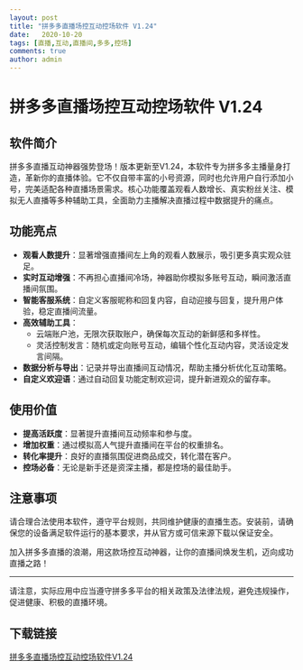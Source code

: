 ```yaml
---
layout: post
title: "拼多多直播场控互动控场软件 V1.24"
date:   2020-10-20
tags: [直播,互动,直播间,多多,控场]
comments: true
author: admin
---
```

# 拼多多直播场控互动控场软件 V1.24

## 软件简介

拼多多直播互动神器强势登场！版本更新至V1.24，本软件专为拼多多主播量身打造，革新你的直播体验。它不仅自带丰富的小号资源，同时也允许用户自行添加小号，完美适配各种直播场景需求。核心功能覆盖观看人数增长、真实粉丝关注、模拟无人直播等多种辅助工具，全面助力主播解决直播过程中数据提升的痛点。

## 功能亮点

- **观看人数提升**：显著增强直播间左上角的观看人数展示，吸引更多真实观众驻足。
- **实时互动增强**：不再担心直播间冷场，神器助你模拟多账号互动，瞬间激活直播间氛围。
- **智能客服系统**：自定义客服昵称和回复内容，自动迎接与回复，提升用户体验，稳定直播间流量。
- **高效辅助工具**：
    - 云端账户池，无限次获取账户，确保每次互动的新鲜感和多样性。
    - 灵活控制发言：随机或定向账号互动，编辑个性化互动内容，灵活设定发言间隔。
- **数据分析与导出**：记录并导出直播间互动情况，帮助主播分析优化互动策略。
- **自定义欢迎语**：通过自动回复功能定制欢迎词，提升新进观众的留存率。

## 使用价值

- **提高活跃度**：显著提升直播间互动频率和参与度。
- **增加权重**：通过模拟高人气提升直播间在平台的权重排名。
- **转化率提升**：良好的直播氛围促进商品成交，转化潜在客户。
- **控场必备**：无论是新手还是资深主播，都是控场的最佳助手。

## 注意事项

请合理合法使用本软件，遵守平台规则，共同维护健康的直播生态。安装前，请确保您的设备满足软件运行的基本要求，并从官方或可信来源下载以保证安全。

加入拼多多直播的浪潮，用这款场控互动神器，让你的直播间焕发生机，迈向成功直播之路！

---

请注意，实际应用中应当遵守拼多多平台的相关政策及法律法规，避免违规操作，促进健康、积极的直播环境。

## 下载链接

[拼多多直播场控互动控场软件V1.24](https://pan.quark.cn/s/b92c66ccb131)